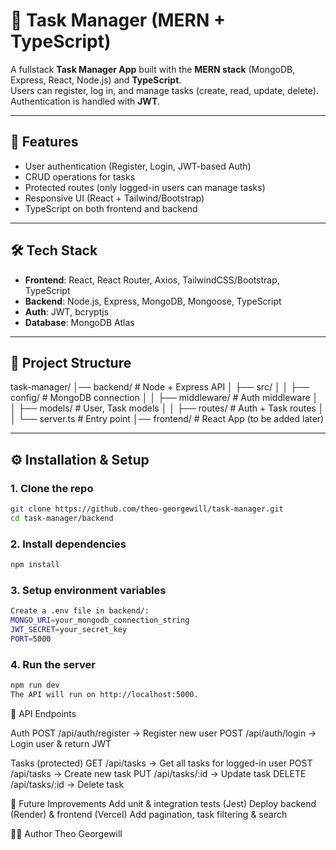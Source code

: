 # 📝 Task Manager (MERN + TypeScript)

A fullstack **Task Manager App** built with the **MERN stack** (MongoDB, Express, React, Node.js) and **TypeScript**.  
Users can register, log in, and manage tasks (create, read, update, delete). Authentication is handled with **JWT**.

---

## 🚀 Features
- User authentication (Register, Login, JWT-based Auth)
- CRUD operations for tasks
- Protected routes (only logged-in users can manage tasks)
- Responsive UI (React + Tailwind/Bootstrap)
- TypeScript on both frontend and backend

---

## 🛠 Tech Stack
- **Frontend**: React, React Router, Axios, TailwindCSS/Bootstrap, TypeScript
- **Backend**: Node.js, Express, MongoDB, Mongoose, TypeScript
- **Auth**: JWT, bcryptjs
- **Database**: MongoDB Atlas

---

## 📂 Project Structure
task-manager/
│── backend/ # Node + Express API
│ ├── src/
│ │ ├── config/ # MongoDB connection
│ │ ├── middleware/ # Auth middleware
│ │ ├── models/ # User, Task models
│ │ ├── routes/ # Auth + Task routes
│ │ └── server.ts # Entry point
│── frontend/ # React App (to be added later)

---

## ⚙️ Installation & Setup

### 1. Clone the repo
```bash
git clone https://github.com/theo-georgewill/task-manager.git
cd task-manager/backend
```

### 2. Install dependencies
```bash
npm install
```

### 3. Setup environment variables
```bash
Create a .env file in backend/:
MONGO_URI=your_mongodb_connection_string
JWT_SECRET=your_secret_key
PORT=5000
```

### 4. Run the server
```bash 
npm run dev
The API will run on http://localhost:5000.
```

📌 API Endpoints

Auth
    POST /api/auth/register → Register new user
    POST /api/auth/login → Login user & return JWT

Tasks (protected)
    GET /api/tasks → Get all tasks for logged-in user
    POST /api/tasks → Create new task
    PUT /api/tasks/:id → Update task
    DELETE /api/tasks/:id → Delete task

🎯 Future Improvements
    Add unit & integration tests (Jest)
    Deploy backend (Render) & frontend (Vercel)
    Add pagination, task filtering & search

👨‍💻 Author
Theo Georgewill